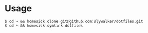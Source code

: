 
# Usage

```
$ cd ~ && homesick clone git@github.com:slywalker/dotfiles.git
$ cd ~ && homesick symlink dotfiles
```
